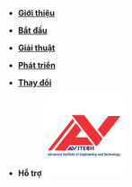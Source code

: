 <!-- markdownlint-disable-next-line first-line-heading -->
- [**Giới thiệu**](vi/introduction.md)
- [**Bắt đầu**](vi/quickstart.md)
- [**Giải thuật**](vi/algorithms.md)
- [**Phát triển**](vi/development.md)
- [**Thay đổi**](vi/CHANGELOG.md)

- **Hỗ trợ**
<a href="https://avitech.uet.vnu.edu.vn/" target="_blank"> <img src="./assets/img/avitech.png" width=30%></a>